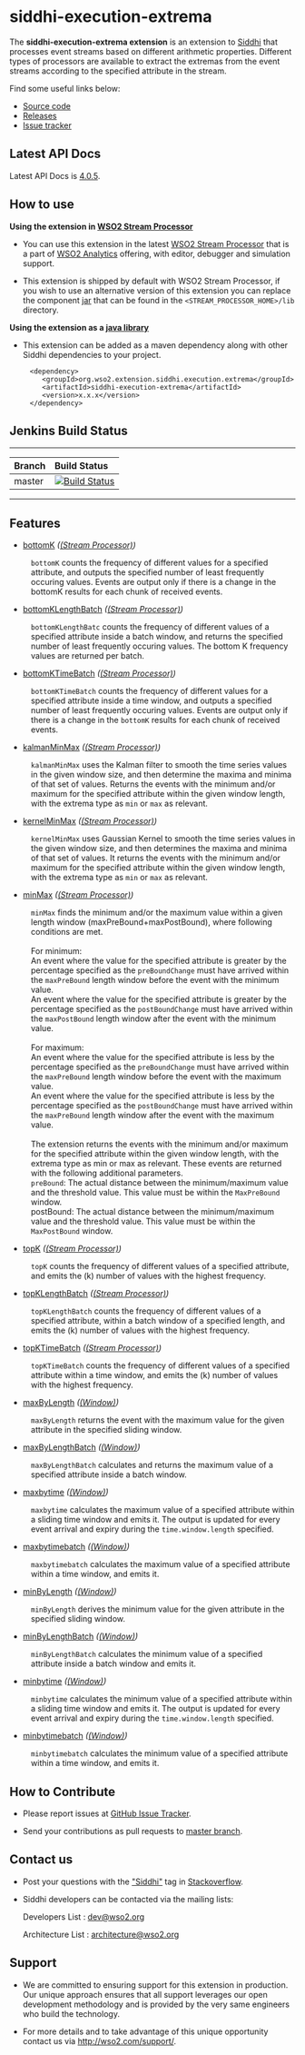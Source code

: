 siddhi-execution-extrema
======================================

The **siddhi-execution-extrema extension** is an extension to <a target="_blank" href="https://wso2.github.io/siddhi">Siddhi</a> that processes event streams based on different arithmetic properties.
Different types of processors are available to extract the extremas from the event streams according to the specified attribute in the stream.

Find some useful links below:

* <a target="_blank" href="https://github.com/wso2-extensions/siddhi-execution-extrema">Source code</a>
* <a target="_blank" href="https://github.com/wso2-extensions/siddhi-execution-extrema/releases">Releases</a>
* <a target="_blank" href="https://github.com/wso2-extensions/siddhi-execution-extrema/issues">Issue tracker</a>

## Latest API Docs 

Latest API Docs is <a target="_blank" href="https://wso2-extensions.github.io/siddhi-execution-extrema/api/4.0.5">4.0.5</a>.

## How to use 

**Using the extension in <a target="_blank" href="https://github.com/wso2/product-sp">WSO2 Stream Processor</a>**

* You can use this extension in the latest <a target="_blank" href="https://github.com/wso2/product-sp/releases">WSO2 Stream Processor</a> that is a part of <a target="_blank" href="http://wso2.com/analytics?utm_source=gitanalytics&utm_campaign=gitanalytics_Jul17">WSO2 Analytics</a> offering, with editor, debugger and simulation support. 

* This extension is shipped by default with WSO2 Stream Processor, if you wish to use an alternative version of this extension you can replace the component <a target="_blank" href="https://github.com/wso2-extensions/siddhi-execution-extrema/releases">jar</a> that can be found in the `<STREAM_PROCESSOR_HOME>/lib` directory.

**Using the extension as a <a target="_blank" href="https://wso2.github.io/siddhi/documentation/running-as-a-java-library">java library</a>**

* This extension can be added as a maven dependency along with other Siddhi dependencies to your project.

```
     <dependency>
        <groupId>org.wso2.extension.siddhi.execution.extrema</groupId>
        <artifactId>siddhi-execution-extrema</artifactId>
        <version>x.x.x</version>
     </dependency>
```

## Jenkins Build Status

---

|  Branch | Build Status |
| :------ |:------------ | 
| master  | [![Build Status](https://wso2.org/jenkins/job/siddhi/job/siddhi-execution-extrema/badge/icon)](https://wso2.org/jenkins/job/siddhi/job/siddhi-execution-extrema/) |

---

## Features

* <a target="_blank" href="https://wso2-extensions.github.io/siddhi-execution-extrema/api/4.0.5/#bottomk-stream-processor">bottomK</a> *(<a target="_blank" href="https://wso2.github.io/siddhi/documentation/siddhi-4.0/#stream-processor">(Stream Processor)</a>)*<br><div style="padding-left: 1em;"><p><code>bottomK</code> counts the frequency of different values for a specified attribute, and outputs the specified number of least frequently occuring values. Events are output only if there is a change in the bottomK results for each chunk of received events.</p></div>
* <a target="_blank" href="https://wso2-extensions.github.io/siddhi-execution-extrema/api/4.0.5/#bottomklengthbatch-stream-processor">bottomKLengthBatch</a> *(<a target="_blank" href="https://wso2.github.io/siddhi/documentation/siddhi-4.0/#stream-processor">(Stream Processor)</a>)*<br><div style="padding-left: 1em;"><p><code>bottomKLengthBatc</code> counts the frequency of different values of a specified attribute inside a batch window, and returns the specified number of least frequently occuring values. The bottom K frequency values are returned per batch.</p></div>
* <a target="_blank" href="https://wso2-extensions.github.io/siddhi-execution-extrema/api/4.0.5/#bottomktimebatch-stream-processor">bottomKTimeBatch</a> *(<a target="_blank" href="https://wso2.github.io/siddhi/documentation/siddhi-4.0/#stream-processor">(Stream Processor)</a>)*<br><div style="padding-left: 1em;"><p><code>bottomKTimeBatch</code> counts the frequency of different values for a specified attribute inside a time window, and outputs a specified number of least frequently occuring values. Events are output only if there is a change in the <code>bottomK</code> results for each chunk of received events.</p></div>
* <a target="_blank" href="https://wso2-extensions.github.io/siddhi-execution-extrema/api/4.0.5/#kalmanminmax-stream-processor">kalmanMinMax</a> *(<a target="_blank" href="https://wso2.github.io/siddhi/documentation/siddhi-4.0/#stream-processor">(Stream Processor)</a>)*<br><div style="padding-left: 1em;"><p><code>kalmanMinMax</code> uses the Kalman filter to smooth the time series values in the given window size, and then determine the maxima and minima of that set of values. Returns the events with the minimum and/or maximum for the specified attribute within the given window length, with the extrema type as <code>min</code> or <code>max</code> as relevant.</p></div>
* <a target="_blank" href="https://wso2-extensions.github.io/siddhi-execution-extrema/api/4.0.5/#kernelminmax-stream-processor">kernelMinMax</a> *(<a target="_blank" href="https://wso2.github.io/siddhi/documentation/siddhi-4.0/#stream-processor">(Stream Processor)</a>)*<br><div style="padding-left: 1em;"><p><code>kernelMinMax</code> uses Gaussian Kernel to smooth the time series values in the given window size, and then determines the maxima and minima of that set of values. It returns the events with the minimum and/or maximum for the specified attribute within the given window length, with the extrema type as <code>min</code> or <code>max</code> as relevant.</p></div>
* <a target="_blank" href="https://wso2-extensions.github.io/siddhi-execution-extrema/api/4.0.5/#minmax-stream-processor">minMax</a> *(<a target="_blank" href="https://wso2.github.io/siddhi/documentation/siddhi-4.0/#stream-processor">(Stream Processor)</a>)*<br><div style="padding-left: 1em;"><p><code>minMax</code> finds the minimum and/or the maximum value within a given length window (maxPreBound+maxPostBound), where following conditions are met. <br><br>For minimum: <br>An event where the value for the specified attribute is greater by the percentage specified as the <code>preBoundChange</code> must have arrived within the <code>maxPreBound</code> length window before the event with the minimum value.<br>An event where the value for the specified attribute is greater by the percentage specified as the <code>postBoundChange</code> must have arrived within the <code>maxPostBound</code> length window after the event with the minimum value.<br><br>For maximum: <br>An event where the value for the specified attribute is less by the percentage specified as the <code>preBoundChange</code> must have arrived within the <code>maxPreBound</code> length window before the event with the maximum value.<br>An event where the value for the specified attribute is less by the percentage specified as the <code>postBoundChange</code> must have arrived within the <code>maxPreBound</code> length window after the event with the maximum value.<br><br>The extension returns the events with the minimum and/or maximum for the specified attribute within the given window length, with the extrema type as min or max as relevant. These events are returned with the following additional parameters.<br><code>preBound</code>: The actual distance between the minimum/maximum value and the threshold value. This value must be within the <code>MaxPreBound</code> window.<br>postBound: The actual distance between the minimum/maximum value and the threshold value. This value must be within the <code>MaxPostBound</code> window.</p></div>
* <a target="_blank" href="https://wso2-extensions.github.io/siddhi-execution-extrema/api/4.0.5/#topk-stream-processor">topK</a> *(<a target="_blank" href="https://wso2.github.io/siddhi/documentation/siddhi-4.0/#stream-processor">(Stream Processor)</a>)*<br><div style="padding-left: 1em;"><p><code>topK</code> counts the frequency of different values of a specified attribute, and emits the (k) number of values with the highest frequency.</p></div>
* <a target="_blank" href="https://wso2-extensions.github.io/siddhi-execution-extrema/api/4.0.5/#topklengthbatch-stream-processor">topKLengthBatch</a> *(<a target="_blank" href="https://wso2.github.io/siddhi/documentation/siddhi-4.0/#stream-processor">(Stream Processor)</a>)*<br><div style="padding-left: 1em;"><p><code>topKLengthBatch</code> counts the frequency of different values of a specified attribute, within a batch window of a specified length, and emits the (k) number of values with the highest frequency.</p></div>
* <a target="_blank" href="https://wso2-extensions.github.io/siddhi-execution-extrema/api/4.0.5/#topktimebatch-stream-processor">topKTimeBatch</a> *(<a target="_blank" href="https://wso2.github.io/siddhi/documentation/siddhi-4.0/#stream-processor">(Stream Processor)</a>)*<br><div style="padding-left: 1em;"><p><code>topKTimeBatch</code> counts the frequency of different values of a specified attribute within a time window, and emits the (k) number of values with the highest frequency.</p></div>
* <a target="_blank" href="https://wso2-extensions.github.io/siddhi-execution-extrema/api/4.0.5/#maxbylength-window">maxByLength</a> *(<a target="_blank" href="https://wso2.github.io/siddhi/documentation/siddhi-4.0/#window">(Window)</a>)*<br><div style="padding-left: 1em;"><p><code>maxByLength</code> returns the event with the maximum value for the given attribute in the specified sliding window.</p></div>
* <a target="_blank" href="https://wso2-extensions.github.io/siddhi-execution-extrema/api/4.0.5/#maxbylengthbatch-window">maxByLengthBatch</a> *(<a target="_blank" href="https://wso2.github.io/siddhi/documentation/siddhi-4.0/#window">(Window)</a>)*<br><div style="padding-left: 1em;"><p><code>maxByLengthBatch</code> calculates and returns the maximum value of a specified attribute inside a batch window.</p></div>
* <a target="_blank" href="https://wso2-extensions.github.io/siddhi-execution-extrema/api/4.0.5/#maxbytime-window">maxbytime</a> *(<a target="_blank" href="https://wso2.github.io/siddhi/documentation/siddhi-4.0/#window">(Window)</a>)*<br><div style="padding-left: 1em;"><p><code>maxbytime</code> calculates the maximum value of a specified attribute within a sliding time window and emits it. The output is updated for every event arrival and expiry during the <code>time.window.length</code> specified.</p></div>
* <a target="_blank" href="https://wso2-extensions.github.io/siddhi-execution-extrema/api/4.0.5/#maxbytimebatch-window">maxbytimebatch</a> *(<a target="_blank" href="https://wso2.github.io/siddhi/documentation/siddhi-4.0/#window">(Window)</a>)*<br><div style="padding-left: 1em;"><p><code>maxbytimebatch</code> calculates the maximum value of a specified attribute within a time window, and emits it.</p></div>
* <a target="_blank" href="https://wso2-extensions.github.io/siddhi-execution-extrema/api/4.0.5/#minbylength-window">minByLength</a> *(<a target="_blank" href="https://wso2.github.io/siddhi/documentation/siddhi-4.0/#window">(Window)</a>)*<br><div style="padding-left: 1em;"><p><code>minByLength</code> derives the minimum value for the given attribute in the specified sliding window.</p></div>
* <a target="_blank" href="https://wso2-extensions.github.io/siddhi-execution-extrema/api/4.0.5/#minbylengthbatch-window">minByLengthBatch</a> *(<a target="_blank" href="https://wso2.github.io/siddhi/documentation/siddhi-4.0/#window">(Window)</a>)*<br><div style="padding-left: 1em;"><p><code>minByLengthBatch</code> calculates the minimum value of a specified attribute inside a batch window and emits it.</p></div>
* <a target="_blank" href="https://wso2-extensions.github.io/siddhi-execution-extrema/api/4.0.5/#minbytime-window">minbytime</a> *(<a target="_blank" href="https://wso2.github.io/siddhi/documentation/siddhi-4.0/#window">(Window)</a>)*<br><div style="padding-left: 1em;"><p><code>minbytime</code> calculates the minimum value of a specified attribute within a sliding time window and emits it. The output is updated for every event arrival and expiry during the <code>time.window.length</code> specified.</p></div>
* <a target="_blank" href="https://wso2-extensions.github.io/siddhi-execution-extrema/api/4.0.5/#minbytimebatch-window">minbytimebatch</a> *(<a target="_blank" href="https://wso2.github.io/siddhi/documentation/siddhi-4.0/#window">(Window)</a>)*<br><div style="padding-left: 1em;"><p><code>minbytimebatch</code> calculates the minimum value of a specified attribute within a time window, and emits it.</p></div>

## How to Contribute
 
  * Please report issues at <a target="_blank" href="https://github.com/wso2-extensions/siddhi-execution-extrema/issues">GitHub Issue Tracker</a>.
  
  * Send your contributions as pull requests to <a target="_blank" href="https://github.com/wso2-extensions/siddhi-execution-extrema/tree/master">master branch</a>. 
 
## Contact us 

 * Post your questions with the <a target="_blank" href="http://stackoverflow.com/search?q=siddhi">"Siddhi"</a> tag in <a target="_blank" href="http://stackoverflow.com/search?q=siddhi">Stackoverflow</a>. 
 
 * Siddhi developers can be contacted via the mailing lists:
 
    Developers List   : [dev@wso2.org](mailto:dev@wso2.org)
    
    Architecture List : [architecture@wso2.org](mailto:architecture@wso2.org)
 
## Support 

* We are committed to ensuring support for this extension in production. Our unique approach ensures that all support leverages our open development methodology and is provided by the very same engineers who build the technology. 

* For more details and to take advantage of this unique opportunity contact us via <a target="_blank" href="http://wso2.com/support?utm_source=gitanalytics&utm_campaign=gitanalytics_Jul17">http://wso2.com/support/</a>. 
